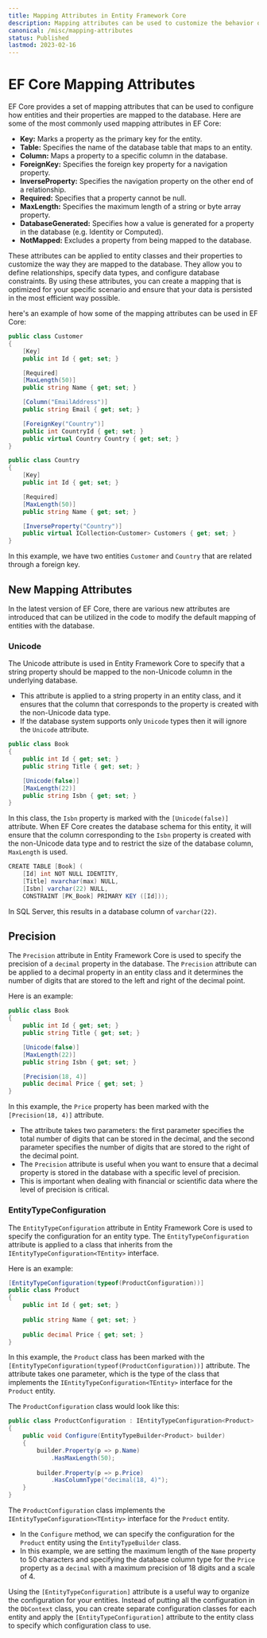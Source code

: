 ```yaml
---
title: Mapping Attributes in Entity Framework Core
description: Mapping attributes can be used to customize the behavior of EF Core entities and properties when they are mapped to the database.
canonical: /misc/mapping-attributes
status: Published
lastmod: 2023-02-16
---
```


# EF Core Mapping Attributes

EF Core provides a set of mapping attributes that can be used to configure how entities and their properties are mapped to the database. Here are some of the most commonly used mapping attributes in EF Core:

 - **Key:** Marks a property as the primary key for the entity.
 - **Table:** Specifies the name of the database table that maps to an entity.
 - **Column:** Maps a property to a specific column in the database.
 - **ForeignKey:** Specifies the foreign key property for a navigation property.
 - **InverseProperty:** Specifies the navigation property on the other end of a relationship.
 - **Required:** Specifies that a property cannot be null.
 - **MaxLength:** Specifies the maximum length of a string or byte array property.
 - **DatabaseGenerated:** Specifies how a value is generated for a property in the database (e.g. Identity or Computed).
 - **NotMapped:** Excludes a property from being mapped to the database.

These attributes can be applied to entity classes and their properties to customize the way they are mapped to the database. They allow you to define relationships, specify data types, and configure database constraints. By using these attributes, you can create a mapping that is optimized for your specific scenario and ensure that your data is persisted in the most efficient way possible.

here's an example of how some of the mapping attributes can be used in EF Core:

```csharp
public class Customer
{
    [Key]
    public int Id { get; set; }

    [Required]
    [MaxLength(50)]
    public string Name { get; set; }

    [Column("EmailAddress")]
    public string Email { get; set; }

    [ForeignKey("Country")]
    public int CountryId { get; set; }
    public virtual Country Country { get; set; }
}

public class Country
{
    [Key]
    public int Id { get; set; }

    [Required]
    [MaxLength(50)]
    public string Name { get; set; }

    [InverseProperty("Country")]
    public virtual ICollection<Customer> Customers { get; set; }
}
```

In this example, we have two entities `Customer` and `Country` that are related through a foreign key. 

## New Mapping Attributes

In the latest version of EF Core, there are various new attributes are introduced that can be utilized in the code to modify the default mapping of entities with the database.

### Unicode

The Unicode attribute is used in Entity Framework Core to specify that a string property should be mapped to the non-Unicode column in the underlying database. 

 - This attribute is applied to a string property in an entity class, and it ensures that the column that corresponds to the property is created with the non-Unicode data type.
 - If the database system supports only `Unicode` types then it will ignore the `Unicode` attribute.

```csharp
public class Book
{
    public int Id { get; set; }
    public string Title { get; set; }

    [Unicode(false)]
    [MaxLength(22)]
    public string Isbn { get; set; }
}
```

In this class, the `Isbn` property is marked with the `[Unicode(false)]` attribute. When EF Core creates the database schema for this entity, it will ensure that the column corresponding to the `Isbn` property is created with the non-Unicode data type and to restrict the size of the database column, `MaxLength` is used.

```csharp
CREATE TABLE [Book] (
    [Id] int NOT NULL IDENTITY,
    [Title] nvarchar(max) NULL,
    [Isbn] varchar(22) NULL,
    CONSTRAINT [PK_Book] PRIMARY KEY ([Id]));
```

In SQL Server, this results in a database column of `varchar(22)`.

## Precision

The `Precision` attribute in Entity Framework Core is used to specify the precision of a `decimal` property in the database. The `Precision` attribute can be applied to a decimal property in an entity class and it determines the number of digits that are stored to the left and right of the decimal point.

Here is an example:

```csharp
public class Book
{
    public int Id { get; set; }
    public string Title { get; set; }

    [Unicode(false)]
    [MaxLength(22)]
    public string Isbn { get; set; }

    [Precision(18, 4)]
    public decimal Price { get; set; }
}
```

In this example, the `Price` property has been marked with the `[Precision(18, 4)]` attribute. 

 - The attribute takes two parameters: the first parameter specifies the total number of digits that can be stored in the decimal, and the second parameter specifies the number of digits that are stored to the right of the decimal point.
 - The `Precision` attribute is useful when you want to ensure that a decimal property is stored in the database with a specific level of precision. 
 - This is important when dealing with financial or scientific data where the level of precision is critical.

### EntityTypeConfiguration

The `EntityTypeConfiguration` attribute in Entity Framework Core is used to specify the configuration for an entity type. The `EntityTypeConfiguration` attribute is applied to a class that inherits from the `IEntityTypeConfiguration<TEntity>` interface.

Here is an example:

```csharp
[EntityTypeConfiguration(typeof(ProductConfiguration))]
public class Product
{
    public int Id { get; set; }
    
    public string Name { get; set; }
    
    public decimal Price { get; set; }
}
```

In this example, the `Product` class has been marked with the `[EntityTypeConfiguration(typeof(ProductConfiguration))]` attribute. The attribute takes one parameter, which is the type of the class that implements the `IEntityTypeConfiguration<TEntity>` interface for the `Product` entity.

The `ProductConfiguration` class would look like this:

```csharp
public class ProductConfiguration : IEntityTypeConfiguration<Product>
{
    public void Configure(EntityTypeBuilder<Product> builder)
    {
        builder.Property(p => p.Name)
            .HasMaxLength(50);
        
        builder.Property(p => p.Price)
            .HasColumnType("decimal(18, 4)");
    }
}
```

The `ProductConfiguration` class implements the `IEntityTypeConfiguration<TEntity>` interface for the `Product` entity. 

 - In the `Configure` method, we can specify the configuration for the `Product` entity using the `EntityTypeBuilder` class. 
 - In this example, we are setting the maximum length of the `Name` property to 50 characters and specifying the database column type for the `Price` property as a `decimal` with a maximum precision of 18 digits and a scale of 4.

Using the `[EntityTypeConfiguration]` attribute is a useful way to organize the configuration for your entities. Instead of putting all the configuration in the `DbContext` class, you can create separate configuration classes for each entity and apply the `[EntityTypeConfiguration]` attribute to the entity class to specify which configuration class to use.
